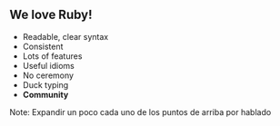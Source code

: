## We love Ruby!

* Readable, clear syntax
* Consistent
* Lots of features
* Useful idioms
* No ceremony
* Duck typing
* **Community**

Note:
Expandir un poco cada uno de los puntos de arriba por hablado
